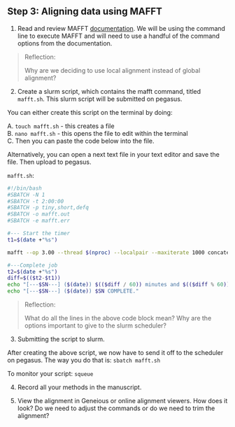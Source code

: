 ## Step 3: Aligning data using MAFFT 

1. Read and review MAFFT [documentation](https://mafft.cbrc.jp/alignment/software/manual/manual.html). We will be using the command line to execute MAFFT and will need to use a handful of the command options from the documentation.

> Reflection:
> 
> Why are we deciding to use local alignment instead of global alignment?

2. Create a slurm script, which contains the mafft command, titled `mafft.sh`. This slurm script will be submitted on pegasus.

You can either create this script on the terminal by doing:

A. `touch mafft.sh` - this creates a file <br/>
B. `nano mafft.sh` - this opens the file to edit within the terminal <br/>
C. Then you can paste the code below into the file. 

Alternatively, you can open a next text file in your text editor and save the file. Then upload to pegasus.

`mafft.sh`:

```bash
#!/bin/bash
#SBATCH -N 1
#SBATCH -t 2:00:00
#SBATCH -p tiny,short,defq
#SBATCH -o mafft.out
#SBATCH -e mafft.err

#--- Start the timer
t1=$(date +"%s")

mafft --op 3.00 --thread $(nproc) --localpair --maxiterate 1000 concatenated_crayfish.fasta > aligned_crayfish.fasta

#---Complete job
t2=$(date +"%s")
diff=$(($t2-$t1))
echo "[---$SN---] ($(date)) $(($diff / 60)) minutes and $(($diff % 60)) seconds elapsed."
echo "[---$SN---] ($(date)) $SN COMPLETE."

```

> Reflection:
> 
> What do all the lines in the above code block mean? Why are the options important to give to the slurm scheduler?

3. Submitting the script to slurm. <br/>

After creating the above script, we now have to send it off to the scheduler on pegasus. The way you do that is: `sbatch mafft.sh`

To monitor your script: `squeue`

4. Record all your methods in the manuscript. 

5. View the alignment in Geneious or online alignment viewers. How does it look? Do we need to adjust the commands or do we need to trim the alignment?
